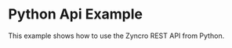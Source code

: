 Python Api Example
===============================
This example shows how to use the Zyncro REST API from Python.